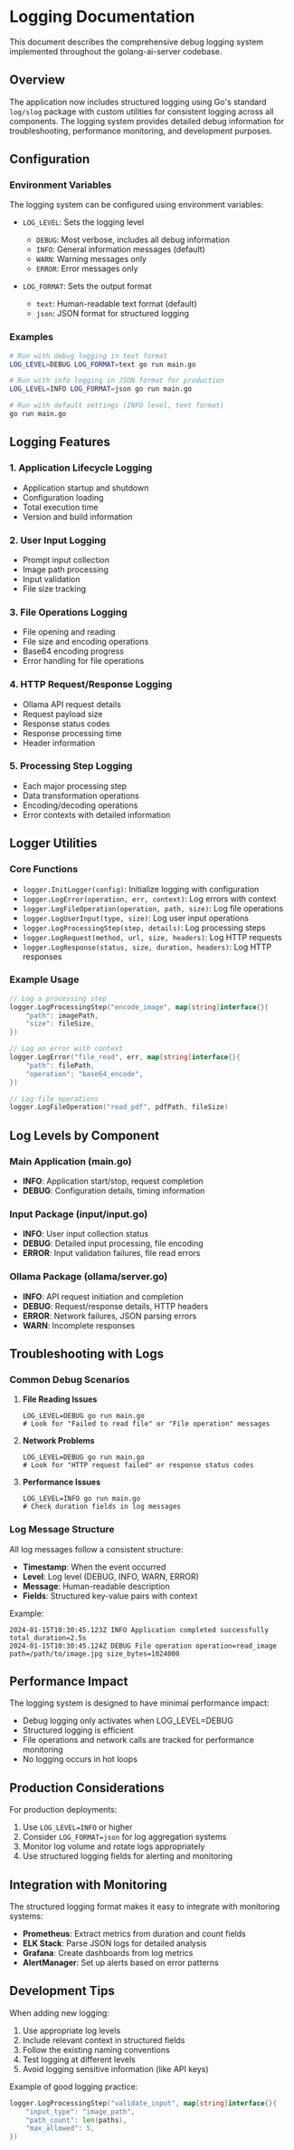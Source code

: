 # Logging Documentation

This document describes the comprehensive debug logging system implemented throughout the golang-ai-server codebase.

## Overview

The application now includes structured logging using Go's standard `log/slog` package with custom utilities for consistent logging across all components. The logging system provides detailed debug information for troubleshooting, performance monitoring, and development purposes.

## Configuration

### Environment Variables

The logging system can be configured using environment variables:

- `LOG_LEVEL`: Sets the logging level
  - `DEBUG`: Most verbose, includes all debug information
  - `INFO`: General information messages (default)
  - `WARN`: Warning messages only
  - `ERROR`: Error messages only

- `LOG_FORMAT`: Sets the output format
  - `text`: Human-readable text format (default)
  - `json`: JSON format for structured logging

### Examples

```bash
# Run with debug logging in text format
LOG_LEVEL=DEBUG LOG_FORMAT=text go run main.go

# Run with info logging in JSON format for production
LOG_LEVEL=INFO LOG_FORMAT=json go run main.go

# Run with default settings (INFO level, text format)
go run main.go
```

## Logging Features

### 1. Application Lifecycle Logging
- Application startup and shutdown
- Configuration loading
- Total execution time
- Version and build information

### 2. User Input Logging
- Prompt input collection
- Image path processing
- Input validation
- File size tracking

### 3. File Operations Logging
- File opening and reading
- File size and encoding operations
- Base64 encoding progress
- Error handling for file operations

### 4. HTTP Request/Response Logging
- Ollama API request details
- Request payload size
- Response status codes
- Response processing time
- Header information

### 5. Processing Step Logging
- Each major processing step
- Data transformation operations
- Encoding/decoding operations
- Error contexts with detailed information

## Logger Utilities

### Core Functions

- `logger.InitLogger(config)`: Initialize logging with configuration
- `logger.LogError(operation, err, context)`: Log errors with context
- `logger.LogFileOperation(operation, path, size)`: Log file operations
- `logger.LogUserInput(type, size)`: Log user input operations
- `logger.LogProcessingStep(step, details)`: Log processing steps
- `logger.LogRequest(method, url, size, headers)`: Log HTTP requests
- `logger.LogResponse(status, size, duration, headers)`: Log HTTP responses

### Example Usage

```go
// Log a processing step
logger.LogProcessingStep("encode_image", map[string]interface{}{
    "path": imagePath,
    "size": fileSize,
})

// Log an error with context
logger.LogError("file_read", err, map[string]interface{}{
    "path": filePath,
    "operation": "base64_encode",
})

// Log file operations
logger.LogFileOperation("read_pdf", pdfPath, fileSize)
```

## Log Levels by Component

### Main Application (main.go)
- **INFO**: Application start/stop, request completion
- **DEBUG**: Configuration details, timing information

### Input Package (input/input.go)
- **INFO**: User input collection status
- **DEBUG**: Detailed input processing, file encoding
- **ERROR**: Input validation failures, file read errors

### Ollama Package (ollama/server.go)
- **INFO**: API request initiation and completion
- **DEBUG**: Request/response details, HTTP headers
- **ERROR**: Network failures, JSON parsing errors
- **WARN**: Incomplete responses

## Troubleshooting with Logs

### Common Debug Scenarios

1. **File Reading Issues**
   ```
   LOG_LEVEL=DEBUG go run main.go
   # Look for "Failed to read file" or "File operation" messages
   ```

2. **Network Problems**
   ```
   LOG_LEVEL=DEBUG go run main.go
   # Look for "HTTP request failed" or response status codes
   ```

3. **Performance Issues**
   ```
   LOG_LEVEL=INFO go run main.go
   # Check duration fields in log messages
   ```

### Log Message Structure

All log messages follow a consistent structure:
- **Timestamp**: When the event occurred
- **Level**: Log level (DEBUG, INFO, WARN, ERROR)
- **Message**: Human-readable description
- **Fields**: Structured key-value pairs with context

Example:
```
2024-01-15T10:30:45.123Z INFO Application completed successfully total_duration=2.5s
2024-01-15T10:30:45.124Z DEBUG File operation operation=read_image path=/path/to/image.jpg size_bytes=1024000
```

## Performance Impact

The logging system is designed to have minimal performance impact:
- Debug logging only activates when LOG_LEVEL=DEBUG
- Structured logging is efficient
- File operations and network calls are tracked for performance monitoring
- No logging occurs in hot loops

## Production Considerations

For production deployments:
1. Use `LOG_LEVEL=INFO` or higher
2. Consider `LOG_FORMAT=json` for log aggregation systems
3. Monitor log volume and rotate logs appropriately
4. Use structured logging fields for alerting and monitoring

## Integration with Monitoring

The structured logging format makes it easy to integrate with monitoring systems:
- **Prometheus**: Extract metrics from duration and count fields
- **ELK Stack**: Parse JSON logs for detailed analysis
- **Grafana**: Create dashboards from log metrics
- **AlertManager**: Set up alerts based on error patterns

## Development Tips

When adding new logging:
1. Use appropriate log levels
2. Include relevant context in structured fields
3. Follow the existing naming conventions
4. Test logging at different levels
5. Avoid logging sensitive information (like API keys)

Example of good logging practice:
```go
logger.LogProcessingStep("validate_input", map[string]interface{}{
    "input_type": "image_path",
    "path_count": len(paths),
    "max_allowed": 5,
})
```
